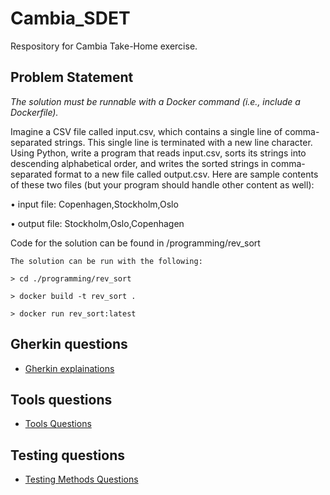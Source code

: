 # Cambia_SDET

Respository for Cambia Take-Home exercise.


## Problem Statement


_The solution must be runnable with a Docker command (i.e., include a Dockerfile)._

Imagine a CSV file called input.csv, which contains a single line of comma-separated strings. This
single line is terminated with a new line character. Using Python, write a program that reads
input.csv, sorts its strings into descending alphabetical order, and writes the sorted strings in
comma-separated format to a new file called output.csv.
Here are sample contents of these two files (but your program should handle other content as well):

• input file: Copenhagen,Stockholm,Oslo

• output file: Stockholm,Oslo,Copenhagen


Code for the solution can be found in  /programming/rev_sort

    The solution can be run with the following:
    
    > cd ./programming/rev_sort
    
    > docker build -t rev_sort .
    
    > docker run rev_sort:latest


## Gherkin questions
* [Gherkin explainations](./gherkin.md#Gherkin)     

## Tools questions
* [Tools Questions](./tools_questions.md#Tools)             

## Testing questions
* [Testing Methods Questions](./methods_questions.md#Methods)   


